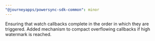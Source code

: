 ```yaml
---
"@journeyapps/powersync-sdk-common": minor
---
```


Ensuring that watch callbacks complete in the order in which they are triggered. Added mechanism to compact overflowing callbacks if high watermark is reached.
